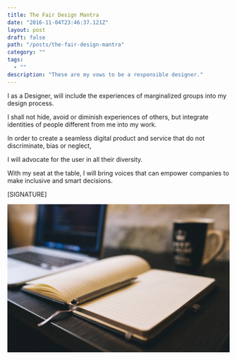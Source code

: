 ```yaml
---
title: The Fair Design Mantra
date: "2016-11-04T23:46:37.121Z"
layout: post
draft: false
path: "/posts/the-fair-design-mantra"
category: ""
tags:
  - ""
description: "These are my vows to be a responsible designer."
---
```



I as a Designer, will include the experiences of marginalized groups into my design process.

I shall not hide, avoid or diminish experiences of others, but integrate identities of people different from me into my work.

In order to create a seamless digital product and service that do not discriminate, bias or neglect,

I will advocate for the user in all their diversity.

With my seat at the table, I will bring voices that can empower companies to make inclusive and smart decisions. 

[SIGNATURE]

![Nulla faucibus vestibulum eros in tempus. Vestibulum tempor imperdiet velit nec dapibus](./1.jpg)

